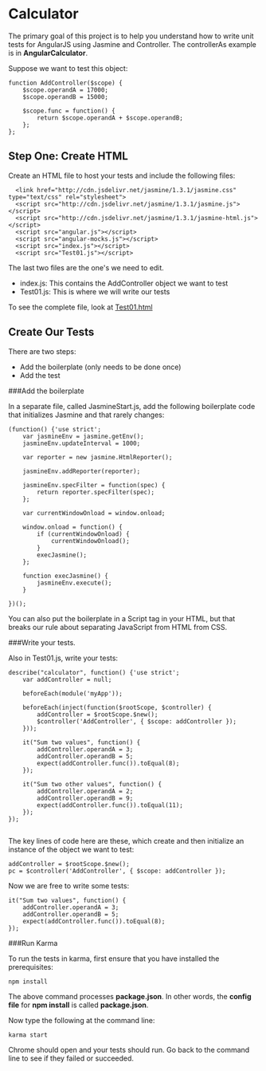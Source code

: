 Calculator
==========

The primary goal of this project is to help you understand
how to write unit tests for AngularJS using Jasmine and Controller.
The controllerAs example is in **AngularCalculator**.

Suppose we want to test this object:

```
function AddController($scope) {
	$scope.operandA = 17000;
	$scope.operandB = 15000;

	$scope.func = function() {
		return $scope.operandA + $scope.operandB;
	};
};
```

Step One: Create HTML
---------------------

Create an HTML file to host your tests and include the
following files:

```
  <link href="http://cdn.jsdelivr.net/jasmine/1.3.1/jasmine.css" type="text/css" rel="stylesheet">
  <script src="http://cdn.jsdelivr.net/jasmine/1.3.1/jasmine.js"></script>
  <script src="http://cdn.jsdelivr.net/jasmine/1.3.1/jasmine-html.js"></script>
  <script src="angular.js"></script>
  <script src="angular-mocks.js"></script>
  <script src="index.js"></script>
  <script src="Test01.js"></script>
```

The last two files are the one's we need to edit. 

- index.js: This contains the AddController object we want to test
- Test01.js: This is where we will write our tests

To see the complete file, look at [Test01.html](Test01.html)

Create Our Tests
----------------

There are two steps:

- Add the boilerplate (only needs to be done once)
- Add the test

###Add the boilerplate

In a separate file, called JasmineStart.js, add the following boilerplate code that initializes 
Jasmine and that rarely changes:

```
(function() {'use strict';
	var jasmineEnv = jasmine.getEnv();
	jasmineEnv.updateInterval = 1000;

	var reporter = new jasmine.HtmlReporter();

	jasmineEnv.addReporter(reporter);

	jasmineEnv.specFilter = function(spec) {
		return reporter.specFilter(spec);
	};

	var currentWindowOnload = window.onload;

	window.onload = function() {
		if (currentWindowOnload) {
			currentWindowOnload();
		}
		execJasmine();
	};

	function execJasmine() {
		jasmineEnv.execute();
	}

})();
```

You can also put the boilerplate in a Script tag in your HTML,
but that breaks our rule about separating JavaScript from HTML
from CSS.

###Write your tests.

Also in Test01.js, write your tests:

```
describe("calculator", function() {'use strict';
	var addController = null;

	beforeEach(module('myApp'));
	
	beforeEach(inject(function($rootScope, $controller) {
		addController = $rootScope.$new();
		$controller('AddController', { $scope: addController }); 
	}));

	it("Sum two values", function() {
		addController.operandA = 3;
		addController.operandB = 5;
		expect(addController.func()).toEqual(8);
	});

	it("Sum two other values", function() {
		addController.operandA = 2;
		addController.operandB = 9;
		expect(addController.func()).toEqual(11);
	});
});


```

The key lines of code here are these, which create and
then initialize an instance of the object we want to test:

	addController = $rootScope.$new();
	pc = $controller('AddController', { $scope: addController });

Now we are free to write some tests:

	it("Sum two values", function() {
	    addController.operandA = 3;
		addController.operandB = 5;
		expect(addController.func()).toEqual(8);
	});

###Run Karma

To run the tests in karma, first ensure that you have installed 
the prerequisites:

	npm install

The above command processes **package.json**. In other words, the 
**config file** for **npm install** is called **package.json**.

Now type the following at the command line:

	karma start

Chrome should open and your tests should run. Go back to the 
command line to see if they failed or succeeded.
